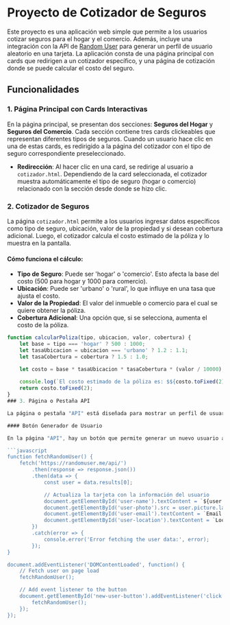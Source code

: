 # Proyecto de Cotizador de Seguros

Este proyecto es una aplicación web simple que permite a los usuarios cotizar seguros para el hogar y el comercio. Además, incluye una integración con la API de [Random User](https://randomuser.me/) para generar un perfil de usuario aleatorio en una tarjeta. La aplicación consta de una página principal con cards que redirigen a un cotizador específico, y una página de cotización donde se puede calcular el costo del seguro.

## Funcionalidades

### 1. Página Principal con Cards Interactivas

En la página principal, se presentan dos secciones: **Seguros del Hogar** y **Seguros del Comercio**. Cada sección contiene tres cards clickeables que representan diferentes tipos de seguros. Cuando un usuario hace clic en una de estas cards, es redirigido a la página del cotizador con el tipo de seguro correspondiente preseleccionado.

- **Redirección**: Al hacer clic en una card, se redirige al usuario a `cotizador.html`. Dependiendo de la card seleccionada, el cotizador muestra automáticamente el tipo de seguro (hogar o comercio) relacionado con la sección desde donde se hizo clic.

### 2. Cotizador de Seguros

La página `cotizador.html` permite a los usuarios ingresar datos específicos como tipo de seguro, ubicación, valor de la propiedad y si desean cobertura adicional. Luego, el cotizador calcula el costo estimado de la póliza y lo muestra en la pantalla.

#### Cómo funciona el cálculo:

- **Tipo de Seguro**: Puede ser 'hogar' o 'comercio'. Esto afecta la base del costo (500 para hogar y 1000 para comercio).
- **Ubicación**: Puede ser 'urbano' o 'rural', lo que influye en una tasa que ajusta el costo.
- **Valor de la Propiedad**: El valor del inmueble o comercio para el cual se quiere obtener la póliza.
- **Cobertura Adicional**: Una opción que, si se selecciona, aumenta el costo de la póliza.

```javascript
function calcularPoliza(tipo, ubicacion, valor, cobertura) {
    let base = tipo === 'hogar' ? 500 : 1000;
    let tasaUbicacion = ubicacion === 'urbano' ? 1.2 : 1.1;
    let tasaCobertura = cobertura ? 1.5 : 1.0;

    let costo = base * tasaUbicacion * tasaCobertura * (valor / 10000);
    
    console.log(`El costo estimado de la póliza es: $${costo.toFixed(2)}`);
    return costo.toFixed(2);
}
### 3. Página o Pestaña API

La página o pestaña "API" está diseñada para mostrar un perfil de usuario aleatorio utilizando la API de [Random User](https://randomuser.me/). Al cargar la página, se muestra un usuario aleatorio, incluyendo su nombre, foto, correo electrónico y ubicación.

#### Botón Generador de Usuario

En la página "API", hay un botón que permite generar un nuevo usuario aleatorio cada vez que se hace clic en él. Este botón está ubicado en el centro de la pantalla, con un diseño sticky, manteniéndose siempre visible mientras el usuario navega.

```javascript
function fetchRandomUser() {
    fetch('https://randomuser.me/api/')
        .then(response => response.json())
        .then(data => {
            const user = data.results[0];

            // Actualiza la tarjeta con la información del usuario
            document.getElementById('user-name').textContent = `${user.name.first} ${user.name.last}`;
            document.getElementById('user-photo').src = user.picture.large;
            document.getElementById('user-email').textContent = `Email: ${user.email}`;
            document.getElementById('user-location').textContent = `Location: ${user.location.city}, ${user.location.country}`;
        })
        .catch(error => {
            console.error('Error fetching the user data:', error);
        });
}

document.addEventListener('DOMContentLoaded', function() {
    // Fetch user on page load
    fetchRandomUser();

    // Add event listener to the button
    document.getElementById('new-user-button').addEventListener('click', function() {
        fetchRandomUser();
    });
});
